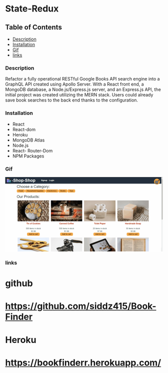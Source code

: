 # State-Redux

## Table of Contents
* [Description](#description)
* [Installation](#installation)
* [Gif](#Gif)
* [links](#links)


### Description
Refactor a fully operational RESTful Google Books API search engine into a GraphQL API created using Apollo Server. With a React front end, a MongoDB database, a Node.js/Express.js server, and an Express.js API, the initial project was created utilizing the MERN stack. Users could already save book searches to the back end thanks to the configuration.


### Installation
* React
* React-dom
* Heroku
* MongoDB Atlas
* Node.js
* React- Router-Dom
* NPM Packages


### Gif
![](./Assets/22-state-homework-demo-01.gif)

### links
# github
# https://github.com/siddz415/Book-Finder

# Heroku
# https://bookfinderr.herokuapp.com/